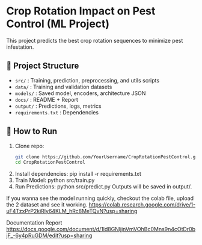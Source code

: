 # Crop Rotation Impact on Pest Control (ML Project)

This project predicts the best crop rotation sequences to minimize pest infestation.

## 📂 Project Structure
- `src/` : Training, prediction, preprocessing, and utils scripts
- `data/` : Training and validation datasets
- `models/` : Saved model, encoders, architecture JSON
- `docs/` : README + Report
- `output/` : Predictions, logs, metrics
- `requirements.txt` : Dependencies

## 🚀 How to Run

1. Clone repo:
   ```bash
   git clone https://github.com/YourUsername/CropRotationPestControl.git
   cd CropRotationPestControl
2. Install dependencies:
   pip install -r requirements.txt
3. Train Model: 
   python src/train.py
4. Run Predictions: 
   python src/predict.py
   Outputs will be saved in output/.

If you wanna see the model running quickly, checkout the colab file, upload the 2 dataset and see it working.
https://colab.research.google.com/drive/1-uF4TzxPrP2kiRly64KLM_hRc8MeTQvN?usp=sharing 

Documentation Report 
https://docs.google.com/document/d/1ld8GNljjnVmVOhBc0Mns9n4cOtDr0bjF_-6y4pRuGDM/edit?usp=sharing 
